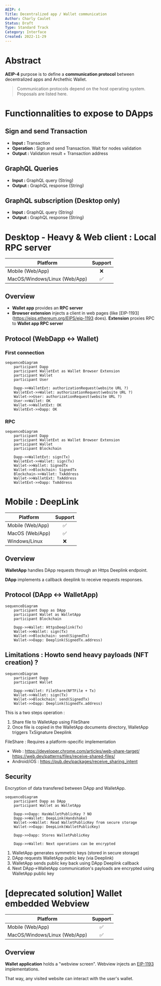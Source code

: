 ```yaml
---
AEIP: 4
Title: Decentralized app / Wallet communication
Author: Charly Caulet
Status: Draft
Type: Standard Track
Category: Interface
Created: 2022-11-29
---
```


# Abstract

**AEIP-4** purpose is to define a **communication protocol** between decentralized apps and Archethic Wallet.

> Communication protocols depend on the host operating system. Proposals are listed here.

# Functionnalities to expose to DApps

## Sign and send Transaction

- **Input :** Transaction
- **Operation :** Sign and send Transaction. Wait for nodes validation
- **Output :** Validation result + Transaction address

## GraphQL Queries
- **Input :** GraphQL query (String)
- **Output :** GraphQL response (String)

## GraphQL subscription (Desktop only)
- **Input :** GraphQL query (String)
- **Output :** GraphQL response (String)


# Desktop - Heavy & Web client : Local RPC server

| Platform | Support |
|----------|:--:|
| Mobile (Web/App)              | ❌ |
| MacOS/Windows/Linux (Web/App) | ✅ |

## Overview

- **Wallet app** provides an **RPC server**
- **Browser extension** injects a client in web pages (like [EIP-1193](https://eips.ethereum.org/EIPS/eip-1193 does). **Extension** proxies RPC to **Wallet app RPC server**

## Protocol (WebDapp <-> Wallet)

### First connection
```mermaid
sequenceDiagram
    participant Dapp
    participant WalletExt as Wallet Browser Extension
    participant Wallet
    participant User

    Dapp->>WalletExt: authorizationRequest(website URL ?)
    WalletExt->>Wallet: authorizationRequest(website URL ?)
    Wallet->>User: authorizationRequest(website URL ?)
    User->>Wallet: OK
    Wallet->>WalletExt: OK
    WalletExt->>Dapp: OK
```

### RPC
```mermaid
sequenceDiagram
    participant Dapp
    participant WalletExt as Wallet Browser Extension
    participant Wallet
    participant Blockchain

    Dapp->>WalletExt: sign(Tx)
    WalletExt->>Wallet: sign(Tx)
    Wallet->>Wallet: SignedTx
    Wallet->>Blockchain: SignedTx
    Blockchain->>Wallet: TxAddress
    Wallet->>WalletExt: TxAddress
    WalletExt->>Dapp: TxAddress
```


# Mobile : DeepLink

| Platform | Support |
|----------|:--:|
| Mobile (Web/App) | ✅ |
| MacOS (Web/App) | ✅ |
| Windows/Linux | ❌ |


## Overview

**WalletApp** handles DApp requests through an Https Deeplink endpoint.

**DApp** implements a callback deeplink to receive requests responses.

## Protocol (DApp <-> WalletApp)

```mermaid
sequenceDiagram
    participant Dapp as DApp
    participant Wallet as WalletApp
    participant Blockchain

    Dapp->>Wallet: HttpsDeeplink(Tx)
    Wallet->>Wallet: sign(Tx)
    Wallet->>Blockchain: send(SignedTx)
    Wallet->>Dapp: Deeplink(SignedTx.address)
```


## Limitations : Howto send heavy payloads (NFT creation) ?

```mermaid
sequenceDiagram
    participant Dapp
    participant Wallet

    Dapp->>Wallet: FileShare(NFTFile + Tx)
    Wallet->>Wallet: sign(Tx)
    Wallet->>Blockchain: send(SignedTx)
    Wallet->>Dapp: Deeplink(SignedTx.address)
```

This is a two steps operation :
1. Share file to WalletApp using FileShare
2. Once file is copied in the WalletApp documents directory, WalletApp triggers TxSignature Deeplink

FileShare : Requires a platform-specific implementation
- Web : https://developer.chrome.com/articles/web-share-target/ https://web.dev/patterns/files/receive-shared-files/ 
- Android/iOS : https://pub.dev/packages/receive_sharing_intent 

## Security

Encryption of data transfered between DApp and WalletApp.


```mermaid
sequenceDiagram
    participant Dapp as DApp
    participant Wallet as WalletApp

    Dapp->>Dapp: HasWalletPublicKey ? NO
    Dapp->>Wallet: DeepLink(Handshake)
    Wallet->>Wallet: Read WalletPublicKey from secure storage
    Wallet->>Dapp: DeepLink(WalletPublicKey)

    Dapp->>Dapp: Stores WalletPublicKey

    Dapp->>Wallet: Next operations can be encrypted
```

1. WalletApp generates symmetric keys (stored in secure storage)
2. DApp requests WalletApp public key (via Deeplink)
3. WalletApp sends public key back using DApp Deeplink callback
4. Next DApp->WalletApp communication's payloads are encrypted using WalletApp public key

# [deprecated solution] Wallet embedded Webview

| Platform | Support |
|----------|:--:|
| Mobile (Web/App)              | ✅ |
| MacOS/Windows/Linux (Web/App) | ✅ |

## Overview

**Wallet application** holds a "webview screen". Webview injects an [EIP-1193](https://eips.ethereum.org/EIPS/eip-1193) implementations.

That way, any visited website can interact with the user's wallet.

